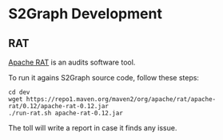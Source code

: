 # S2Graph Development

## RAT

[Apache RAT](https://creadur.apache.org/rat/apache-rat/index.html) is an audits software tool.

To run it agains S2Graph source code, follow these steps:
    
    cd dev
    wget https://repo1.maven.org/maven2/org/apache/rat/apache-rat/0.12/apache-rat-0.12.jar
    ./run-rat.sh apache-rat-0.12.jar

The toll will write a report in case it finds any issue.
